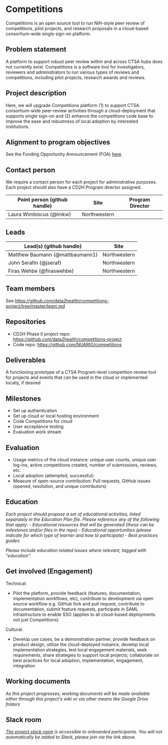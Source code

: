 # Competitions
Competitions is an open source tool to run NIH-style peer review of competitions, pilot projects, and research proposals in a cloud-based consortium-wide single sign-on platform.

## Problem statement
A platform to support robust peer review within and across CTSA hubs does not currently exist. Competitions is a software tool for investigators, reviewers and administrators to run various types of reviews and competitions, including pilot projects, research awards and reviews. 

## Project description
Here, we will upgrade Competitions platform (1) to support CTSA consortium-wide peer-review activities through a cloud-deployment that supports single sign-on and (2) enhance the competitions code base to improve the ease and robustness of local adoption by interested institutions.


## Alignment to program objectives
See the Funding Opportunity Announcement (FOA) [here](https://github.com/data2health/roadmap/blob/master/cd2h-foa.md).


## Contact person

We require a contact person for each project for administrative purposes. Each project should also have a CD2H Program director assigned.

Point person (github handle) | Site | Program Director
----------|--------------|---------------
Laura Wimbiscus (@lmkw) | Northwestern | 

## Leads  

Lead(s) (github handle) | Site
----------|--------------|
Matthew Baumann (@mattbaumann1) | Northwestern 
John Serafin (@jseraf) | Northwestern
Firas Wehbe (@firaswehbe) | Northwestern


## Team members 

See https://github.com/data2health/competitions-project/tree/master/team.md

## Repositories

- CD2H Phase II project repo: https://github.com/data2health/competitions-project
- Code repo: https://github.com/NUARIG/competitions

## Deliverables
A functioning prototype of a CTSA Program-level competition review tool for projects and events that can be used in the cloud or implemented locally, if desired


## Milestones 
- Set up authentication
- Set up cloud or local hosting environment
- Code Competitions for cloud
- User acceptance testing
- Evaluation work stream

## Evaluation
- Usage metrics of the cloud instance: unique user counts, unique user log-ins, active competitions created, number of submissions, reviews, etc.
- Local adoption (attempted, successful)
- Measure of open-source contribution: Pull requests, GitHub issues (opened, resolution, and unique contributors)


## Education
*Each project should propose a set of educational activities, listed separately in the Education Plan file.*
*Please reference any of the following that apply:*
*- Educational resources that will be generated (these can be milestones and/or files in the repo)*
*- Educational opportunities (please indicate for which type of learner and how to participate)*
*- Best practices guides*

*Please include education related issues where relevant, tagged with "education".*

## Get involved (Engagement)
Technical:
- Pilot the platform, provide feedback (features, documentation, implementation workflows, etc), contribute to development via open source workflow e.g. GitHub fork and pull request, contribute to documentation, submit feature requests, participate in SAML  infrastructure to enable SSO (applies to all cloud-based deployments not just Competitions)

Cultural:
- Develop use cases, be a demonstration partner, provide feedback on product design, utilize the cloud-deployed instance, develop local implementation strategies, test local engagement materials, seek requirements, share strategies to support local projects; collaborate on best practices for local adoption, implementation, engagement, integration


## Working documents
*As this project progresses, working documents will be made available either through this project's wiki or via other means like Google Drive folders*

## Slack room
*[The project slack room](https://cd2h.slack.com/messages/CG7EQ74UB/) is accessible to onboarded participants. You will not automatically be added to Slack, please join via the link above.*

